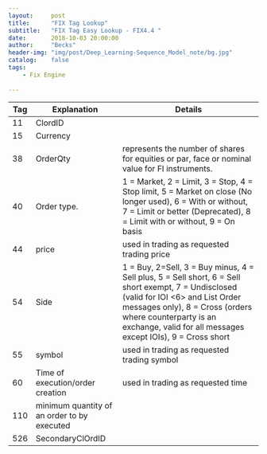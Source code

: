 ```yaml
---
layout:     post
title:      "FIX Tag Lookup"
subtitle:   "FIX Tag Easy Lookup - FIX4.4 "
date:       2018-10-03 20:00:00
author:     "Becks"
header-img: "img/post/Deep_Learning-Sequence_Model_note/bg.jpg"
catalog:    false
tags:
    - Fix Engine
  
---
```


|  Tag  |  Explanation  |  Details |
| ------------ | ------------ |--------------------|
| 11    |  ClordID | |
|  15  | Currency  | |
| 38  | OrderQty   |  represents the number of shares for equities or par, face or nominal value for FI instruments. |
|  40  |  Order type.  |1 = Market, 2 = Limit, 3 = Stop, 4 = Stop limit, 5 = Market on close (No longer used), 6 = With or without, 7 = Limit or better (Deprecated), 8 = Limit with or without, 9 = On basis |
|  44  |  price  | used in trading as requested trading price  |
| 54  | Side |  1 = Buy, 2=Sell, 3 = Buy minus, 4 = Sell plus, 5 = Sell short, 6 = Sell short exempt, 7 = Undisclosed (valid for IOI <6> and List Order messages only), 8 = Cross (orders where counterparty is an exchange, valid for all messages except IOIs), 9 = Cross short  |
|  55  |  symbol  | used in trading as requested trading symbol  |
|  60  |  Time of execution/order creation   | used in trading as requested time  |
| 110 |  minimum quantity of an order to by executed | |
| 526 | SecondaryClOrdID | |

